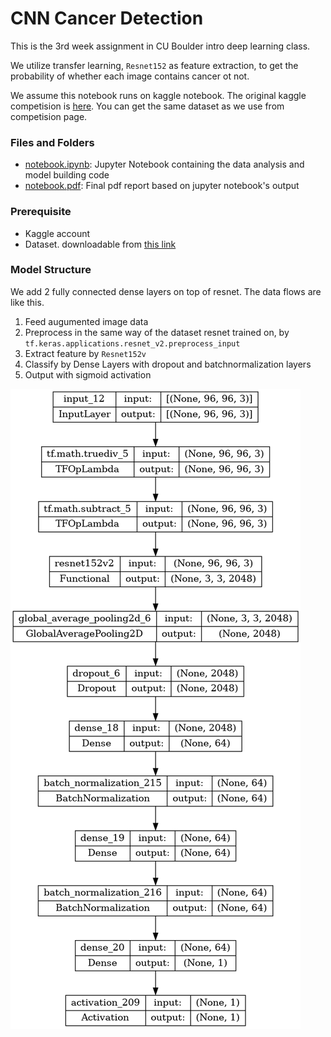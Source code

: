 # CNN Cancer Detection

This is the 3rd week assignment in CU Boulder intro deep learning class.

We utilize transfer learning, `Resnet152`  as feature extraction, to get the probability of whether each image contains cancer ot not.

We assume this notebook runs on kaggle notebook. The original kaggle competision is [here](https://www.kaggle.com/competitions/histopathologic-cancer-detection/overview). You can get the same dataset as we use from competision page.

### Files and Folders
* [notebook.ipynb](./notebook.ipynb): Jupyter Notebook containing the data analysis and model building code
* [notebook.pdf](./notebook.pdf): Final pdf report based on jupyter notebook's output

### Prerequisite

* Kaggle account
* Dataset. downloadable from [this link](https://www.kaggle.com/competitions/histopathologic-cancer-detection/data)

### Model Structure

We add 2 fully connected dense layers on top of resnet. The data flows are like this.

1. Feed augumented image data
2. Preprocess in the same way of the dataset resnet trained on, by `tf.keras.applications.resnet_v2.preprocess_input`
3. Extract feature by `Resnet152v`
4. Classify by Dense Layers with dropout and batchnormalization layers
5. Output with sigmoid activation

![model](model.png)